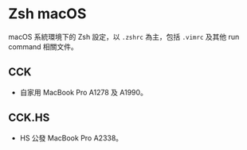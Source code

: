# Zsh macOS

macOS 系統環境下的 Zsh 設定，以 `.zshrc` 為主，包括 `.vimrc` 及其他 run command 相關文件。


## CCK

* 自家用 MacBook Pro A1278 及 A1990。


## CCK.HS

* HS 公發 MacBook Pro A2338。
